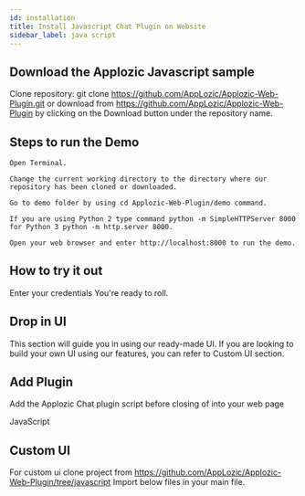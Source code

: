 ```yaml
---
id: installation
title: Install Javascript Chat Plugin on Website
sidebar_label: java script
---
```



## Download the Applozic Javascript sample

Clone repository: git clone https://github.com/AppLozic/Applozic-Web-Plugin.git
or download from https://github.com/AppLozic/Applozic-Web-Plugin by clicking on the Download button under the repository name.

## Steps to run the Demo

```
Open Terminal.

Change the current working directory to the directory where our repository has been cloned or downloaded.

Go to demo folder by using cd Applozic-Web-Plugin/demo command.

If you are using Python 2 type command python -m SimpleHTTPServer 8000
for Python 3 python -m http.server 8000.

Open your web browser and enter http://localhost:8000 to run the demo.
```

## How to try it out

Enter your credentials
You're ready to roll.

## Drop in UI

This section will guide you in using our ready-made UI. If you are looking to build your own UI using our features, you can refer to Custom UI section.

## Add Plugin

Add the Applozic Chat plugin script before closing of </body> into your web page

JavaScript
<script type="text/javascript">
   (function(d, m){var s, h;       
   s = document.createElement("script");
   s.type = "text/javascript";
   s.async=true;
   s.src="https://apps.applozic.com/sidebox.app";
   h=document.getElementsByTagName('head')[0];
   h.appendChild(s);
   window.applozic=m;
   m.init=function(t){m._globals=t;}})(document, window.applozic || {});
</script>

## Custom UI

For custom ui clone project from https://github.com/AppLozic/Applozic-Web-Plugin/tree/javascript
Import below files in your main file.
<script type="text/javascript" src="Applozic-Web-Plugin/src/js/app/modules/applozic.utils.js"></script>
<script type="text/javascript" src="Applozic-Web-Plugin/src/js/app/modules/applozic.chat.js"></script>
<script type="text/javascript" src="Applozic-Web-Plugin/src/js/app/modules/storage/applozic.storage.js"></script>
<script type="text/javascript" src="Applozic-Web-Plugin/src/js/app/modules/api/applozic.api.js"></script>
<script type="text/javascript" src="Applozic-Web-Plugin/src/js/app/modules/socket/applozic.socket.js"></script>

